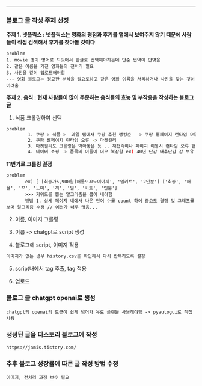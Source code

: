  
---


### 블로그 글 작성 주제 선정 

**주제 1.
    넷플릭스 : 넷플릭스는 영화의 평점과 후기를 앱에서 보여주지 않기 때문에 사람들이 직접 검색해서 후기를 찾아볼 것이다**
    

    problem
    1. movie 명이 영어로 되있어서 한글로 번역해야하는데 단순 번역이 안맞음
    2. 같은 이름을 가진 영화들의 전처리 필요
    3. 사진을 같이 업로드해야함
    --- 영화 블로그는 정교한 분석을 필요로하고 같은 영화 이름을 처리하거나 사진을 찾는 것이 어려움

**주제 2.
    음식 : 현재 사람들이 많이 주문하는 음식들의 효능 및 부작용을 작성하는 블로그글** 

1. 식품 크롤링하여 선택
   
```bash
problem
        1. 쿠팡 > 식품 >  과일 탭에서 쿠팡 추천 랭킹순  -> 쿠팡 웹페이지 런타임 오류 
        2. 쿠팡 웹페이지 런타임 오류 -> 마켓컬리 
        3. 마켓컬리도 크롤링은 막아놓은 듯 .. 재접속이나 페이지 이동시 런타임 오류 현상 발생
        4. 네이버 쇼핑 -> 품목의 이름이 너무 복잡함 ex) 40년 단감 태추단감 감 부유 고당도 대봉 홍시 진영단감 선물세트..
```
   
        
**11번가로 크롤링 결정**

    problem
           ex) ['[최종가5,900원]해물오꼬노미야끼', '밀키트', '2인분'] ['최종', '해물', '꼬', '노미', '끼', '밀', '키트', '인분']
           >>> 키워드를 뽑는 알고리즘을 뽑아 내야함 
           방법 1. 상세 페이지 내에서 나온 단어 수를 count 하여 중요도 결정 및 그래프를 보며 알고리즘 수정 // 예외가 너무 많음...

2. 이름, 이미지 크롤링

3. 이름 -> chatgpt로 script 생성

4. 블로그에 script, 이미지 적용
```bash
이미지가 없는 경우 history.csv를 확인해서 다시 반복하도록 설정
```
5. script내에서 tag 추출, tag 적용

6. 업로드



### 블로그 글 chatgpt openai로 생성
    chatgpt의 openai의 토큰이 쉽게 넘어가 유료 플랜을 사용해야함 -> pyautogui로 직접 사용

### 생성된 글을 티스토리 블로그에 작성
    https://jamis.tistory.com/


### 추후 블로그 성장률에 따른 글 작성 방법 수정
    이미지, 전처리 과정 보수 필요
